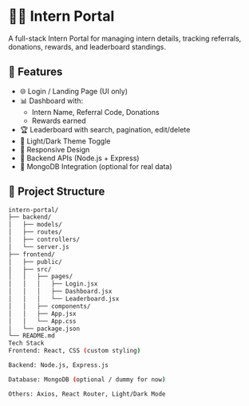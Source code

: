 # 🧑‍💼 Intern Portal

A full-stack Intern Portal for managing intern details, tracking referrals, donations, rewards, and leaderboard standings.

## 🚀 Features

- 🌐 Login / Landing Page (UI only)
- 📊 Dashboard with:
  - Intern Name, Referral Code, Donations
  - Rewards earned
- 🏆 Leaderboard with search, pagination, edit/delete
- 🎨 Light/Dark Theme Toggle
- 🧠 Responsive Design
- 🔐 Backend APIs (Node.js + Express)
- 🧾 MongoDB Integration (optional for real data)

## 📁 Project Structure

```bash
intern-portal/
├── backend/
│   ├── models/
│   ├── routes/
│   ├── controllers/
│   └── server.js
├── frontend/
│   ├── public/
│   ├── src/
│   │   ├── pages/
│   │   │   ├── Login.jsx
│   │   │   ├── Dashboard.jsx
│   │   │   └── Leaderboard.jsx
│   │   ├── components/
│   │   ├── App.jsx
│   │   └── App.css
│   └── package.json
└── README.md
Tech Stack
Frontend: React, CSS (custom styling)

Backend: Node.js, Express.js

Database: MongoDB (optional / dummy for now)

Others: Axios, React Router, Light/Dark Mode